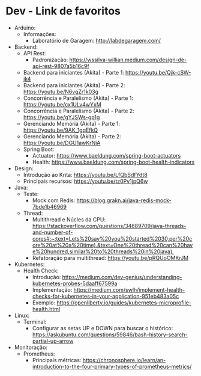 # Dev - Link de favoritos
- Arduino:
  - Informações:
    - Laboratório de Garagem: <http://labdegaragem.com/>
- Backend:
  - API Rest:
    - Padronização: <https://wssilva-willian.medium.com/design-de-api-rest-9807a5b16c9f>
  - Backend para iniciantes (Akita) - Parte 1: <https://youtu.be/Qjk-cSW-jk4>
  - Backend para iniciantes (Akita) - Parte 2: <https://youtu.be/N6vgZr1k03g>
  - Concorrência e Paralelismo (Akita) - Parte 1: <https://youtu.be/cx1ULv4wYxM>
  - Concorrência e Paralelismo (Akita) - Parte 2: <https://youtu.be/gYJSWs-gp1g>
  - Gerenciando Memória (Akita) - Parte 1: <https://youtu.be/9AK_1gqEfkQ>
  - Gerenciando Memória (Akita) - Parte 2: <https://youtu.be/DGU1awKrNiA>
  - Spring Boot:
    - Actuator: <https://www.baeldung.com/spring-boot-actuators>
    - Health: <https://www.baeldung.com/spring-boot-health-indicators>
- Design:
  - Introdução ao Krita: <https://youtu.be/LfQbSdfYdt8>
  - Principais recursos: <https://youtu.be/tz0Pv1jpQ6w>
- Java:
  - Teste:
    - Mock com Redis: <https://blog.grakn.ai/java-redis-mock-7bde1b46969>
  - Thread:
    - Multithread e Núcles da CPU: <https://stackoverflow.com/questions/34689709/java-threads-and-number-of-cores#:~:text=Lets%20say%20you%20started%2030,per%20core%20at%20a%20time).&text=One%20thread%20can%20have%20hundred,similar%20to%20threads%20in%20java).>
    - Refatoração para multithread: <https://youtu.be/pRQUoOMKrJM>
- Kubernetes:
  - Health Check:
    - Introdução: <https://medium.com/dev-genius/understanding-kubernetes-probes-5daaff67599a>
    - Implementação: <https://medium.com/swlh/implement-health-checks-for-kubernetes-in-your-application-951eb483a05c>
    - Exemplo: <https://openliberty.io/guides/kubernetes-microprofile-health.html>
- Linux:
  - Terminal:
    - Configurar as setas UP e DOWN para buscar o histórico: <https://askubuntu.com/questions/59846/bash-history-search-partial-up-arrow>
- Monitoração:
  - Prometheus:
    - Principais métricas: <https://chronosphere.io/learn/an-introduction-to-the-four-primary-types-of-prometheus-metrics/>
